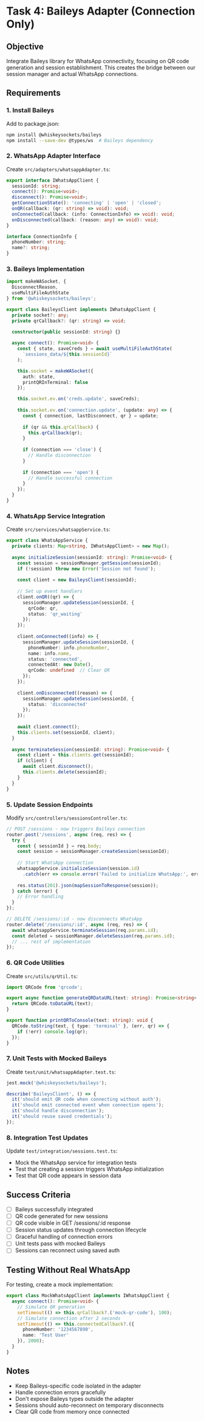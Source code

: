 # Task 4: Baileys Adapter (Connection Only)

## Objective
Integrate Baileys library for WhatsApp connectivity, focusing on QR code generation and session establishment. This creates the bridge between our session manager and actual WhatsApp connections.

## Requirements

### 1. Install Baileys
Add to package.json:
```bash
npm install @whiskeysockets/baileys
npm install --save-dev @types/ws  # Baileys dependency
```

### 2. WhatsApp Adapter Interface
Create `src/adapters/whatsappAdapter.ts`:

```typescript
export interface IWhatsAppClient {
  sessionId: string;
  connect(): Promise<void>;
  disconnect(): Promise<void>;
  getConnectionState(): 'connecting' | 'open' | 'closed';
  onQR(callback: (qr: string) => void): void;
  onConnected(callback: (info: ConnectionInfo) => void): void;
  onDisconnected(callback: (reason: any) => void): void;
}

interface ConnectionInfo {
  phoneNumber: string;
  name?: string;
}
```

### 3. Baileys Implementation
```typescript
import makeWASocket, { 
  DisconnectReason, 
  useMultiFileAuthState 
} from '@whiskeysockets/baileys';

export class BaileysClient implements IWhatsAppClient {
  private socket?: any;
  private qrCallback?: (qr: string) => void;
  
  constructor(public sessionId: string) {}

  async connect(): Promise<void> {
    const { state, saveCreds } = await useMultiFileAuthState(
      `sessions_data/${this.sessionId}`
    );

    this.socket = makeWASocket({
      auth: state,
      printQRInTerminal: false
    });

    this.socket.ev.on('creds.update', saveCreds);
    
    this.socket.ev.on('connection.update', (update: any) => {
      const { connection, lastDisconnect, qr } = update;
      
      if (qr && this.qrCallback) {
        this.qrCallback(qr);
      }
      
      if (connection === 'close') {
        // Handle disconnection
      }
      
      if (connection === 'open') {
        // Handle successful connection
      }
    });
  }
}
```

### 4. WhatsApp Service Integration
Create `src/services/whatsappService.ts`:

```typescript
export class WhatsAppService {
  private clients: Map<string, IWhatsAppClient> = new Map();
  
  async initializeSession(sessionId: string): Promise<void> {
    const session = sessionManager.getSession(sessionId);
    if (!session) throw new Error('Session not found');
    
    const client = new BaileysClient(sessionId);
    
    // Set up event handlers
    client.onQR((qr) => {
      sessionManager.updateSession(sessionId, {
        qrCode: qr,
        status: 'qr_waiting'
      });
    });
    
    client.onConnected((info) => {
      sessionManager.updateSession(sessionId, {
        phoneNumber: info.phoneNumber,
        name: info.name,
        status: 'connected',
        connectedAt: new Date(),
        qrCode: undefined  // Clear QR
      });
    });
    
    client.onDisconnected((reason) => {
      sessionManager.updateSession(sessionId, {
        status: 'disconnected'
      });
    });
    
    await client.connect();
    this.clients.set(sessionId, client);
  }
  
  async terminateSession(sessionId: string): Promise<void> {
    const client = this.clients.get(sessionId);
    if (client) {
      await client.disconnect();
      this.clients.delete(sessionId);
    }
  }
}
```

### 5. Update Session Endpoints
Modify `src/controllers/sessionsController.ts`:

```typescript
// POST /sessions - now triggers Baileys connection
router.post('/sessions', async (req, res) => {
  try {
    const { sessionId } = req.body;
    const session = sessionManager.createSession(sessionId);
    
    // Start WhatsApp connection
    whatsappService.initializeSession(session.id)
      .catch(err => console.error('Failed to initialize WhatsApp:', err));
    
    res.status(201).json(mapSessionToResponse(session));
  } catch (error) {
    // Error handling
  }
});

// DELETE /sessions/:id - now disconnects WhatsApp
router.delete('/sessions/:id', async (req, res) => {
  await whatsappService.terminateSession(req.params.id);
  const deleted = sessionManager.deleteSession(req.params.id);
  // ... rest of implementation
});
```

### 6. QR Code Utilities
Create `src/utils/qrUtil.ts`:
```typescript
import QRCode from 'qrcode';

export async function generateQRDataURL(text: string): Promise<string> {
  return QRCode.toDataURL(text);
}

export function printQRToConsole(text: string): void {
  QRCode.toString(text, { type: 'terminal' }, (err, qr) => {
    if (!err) console.log(qr);
  });
}
```

### 7. Unit Tests with Mocked Baileys
Create `test/unit/whatsappAdapter.test.ts`:

```typescript
jest.mock('@whiskeysockets/baileys');

describe('BaileysClient', () => {
  it('should emit QR code when connecting without auth');
  it('should emit connected event when connection opens');
  it('should handle disconnection');
  it('should reuse saved credentials');
});
```

### 8. Integration Test Updates
Update `test/integration/sessions.test.ts`:
- Mock the WhatsApp service for integration tests
- Test that creating a session triggers WhatsApp initialization
- Test that QR code appears in session data

## Success Criteria
- [ ] Baileys successfully integrated
- [ ] QR code generated for new sessions
- [ ] QR code visible in GET /sessions/:id response
- [ ] Session status updates through connection lifecycle
- [ ] Graceful handling of connection errors
- [ ] Unit tests pass with mocked Baileys
- [ ] Sessions can reconnect using saved auth

## Testing Without Real WhatsApp
For testing, create a mock implementation:
```typescript
export class MockWhatsAppClient implements IWhatsAppClient {
  async connect(): Promise<void> {
    // Simulate QR generation
    setTimeout(() => this.qrCallback?.('mock-qr-code'), 100);
    // Simulate connection after 2 seconds
    setTimeout(() => this.connectedCallback?.({
      phoneNumber: '1234567890',
      name: 'Test User'
    }), 2000);
  }
}
```

## Notes
- Keep Baileys-specific code isolated in the adapter
- Handle connection errors gracefully
- Don't expose Baileys types outside the adapter
- Sessions should auto-reconnect on temporary disconnects
- Clear QR code from memory once connected